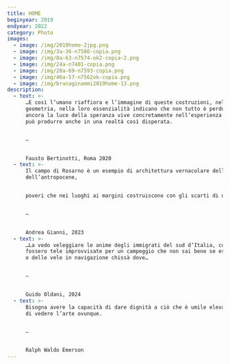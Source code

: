 ```yaml
---
title: HOME
beginyear: 2019
endyear: 2022
category: Photo
images:
  - image: /img/2019home-2jpg.png
  - image: /img/3a-36-n7586-copia.png
  - image: /img/8a-63-n7574-ok2-copia-2.png
  - image: /img/24a-n7401-copia.png
  - image: /img/28a-69-n7593-copia.png
  - image: /img/46a-57-n7562ok-copia.png
  - image: /img/brunaginammi2019home-13.png
description:
  - text: >-
      …E così l’umano riaffiora e l’immagine di queste costruzioni, nella loro
      geometria, nella loro essenzialità indicano che non tutto è perduto, che
      ancora la luce della speranza vive concretamente nell’esperienza che si
      può produrre anche in una realtà così disperata.


      —


      Fausto Bertinotti, Roma 2020
  - text: >-
      Il campo di Rosarno è un esempio di architettura vernacolare dell’era
      dell’antropocene,


      poveri che nei luoghi ai margini costruiscono con gli scarti di quello che serve alle città formali i loro rifugi per la sopravvivenza. HOME!


      —


      Andrea Gianni, 2023
  - text: >-
      …La vedo veleggiare le anime degli immigrati del sud d’Italia, come
      fossero tele improvvisate per un campeggio che non sai bene se essere tele
      o delle vele in navigazione chissà dove…


      —


      Guido Oldani, 2024
  - text: >-
      Bisogna avere la capacità di dare dignità a ciò che è umile elevandolo e
      di vedere l’arte ovunque.


      —


      Ralph Waldo Emerson
---
```

